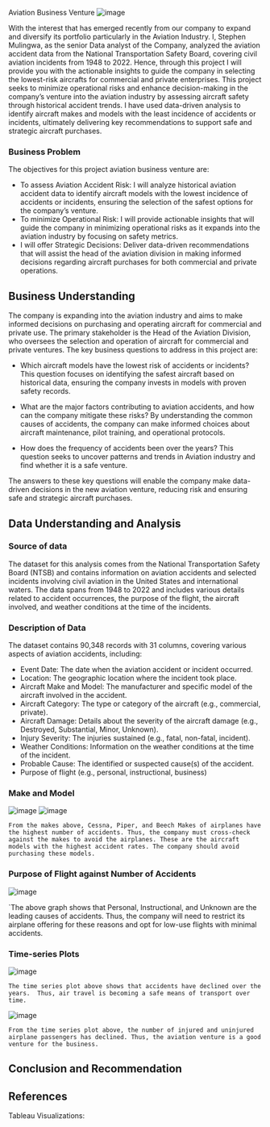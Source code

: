 Aviation Business Venture
![image](https://github.com/user-attachments/assets/df7993c9-481b-45fa-890f-a74188b2be62)

With the interest that has emerged recently from our company to expand and diversify its portfolio particularly in the Aviation Industry. I, Stephen Mulingwa, as the senior Data analyst of the Company, analyzed the aviation accident data from the National Transportation Safety Board, covering civil aviation incidents from 1948 to 2022. Hence, through this project I will provide you with the actionable insights to guide the company in selecting the lowest-risk aircrafts for commercial and private enterprises. This project seeks to minimize operational risks and enhance decision-making in the company’s venture into the aviation industry by assessing aircraft safety through historical accident trends. I have used data-driven analysis to identify aircraft makes and models with the least incidence of accidents or incidents, ultimately delivering key recommendations to support safe and strategic aircraft purchases.

### Business Problem
The objectives for this project aviation business venture are:
* To assess Aviation Accident Risk: I will analyze historical aviation accident data to identify aircraft models with the lowest incidence of accidents or incidents, ensuring the selection of the safest options for the company’s venture.
* To minimize Operational Risk: I will provide actionable insights that will guide the company in minimizing operational risks as it expands into the aviation industry by focusing on safety metrics.
* I will offer Strategic Decisions: Deliver data-driven recommendations that will assist the head of the aviation division in making informed decisions regarding aircraft purchases for both commercial and private operations.

## Business Understanding
The company is expanding into the aviation industry and aims to make informed decisions on purchasing and operating aircraft for commercial and private use. The primary stakeholder is the Head of the Aviation Division, who oversees the selection and operation of aircraft for commercial and private ventures. The key business questions to address in this project are:

* Which aircraft models have the lowest risk of accidents or incidents?
This question focuses on identifying the safest aircraft based on historical data, ensuring the company invests in models with proven safety records.

* What are the major factors contributing to aviation accidents, and how can the company mitigate these risks?
By understanding the common causes of accidents, the company can make informed choices about aircraft maintenance, pilot training, and operational protocols.

* How does the frequency of accidents been over the years?
This question seeks to uncover patterns and trends in Aviation industry and find whether it is a safe venture.

The answers to these key questions will enable the company make data-driven decisions in the new aviation venture, reducing risk and ensuring safe and strategic aircraft purchases.


## Data Understanding and Analysis
### Source of data
The dataset for this analysis comes from the National Transportation Safety Board (NTSB) and contains information on aviation accidents and selected incidents involving civil aviation in the United States and international waters. The data spans from 1948 to 2022 and includes various details related to accident occurrences, the purpose of the flight, the aircraft involved, and weather conditions at the time of the incidents.

### Description of Data
The dataset contains 90,348 records with 31 columns, covering various aspects of aviation accidents, including:
* Event Date: The date when the aviation accident or incident occurred.
* Location: The geographic location where the incident took place.
* Aircraft Make and Model: The manufacturer and specific model of the aircraft involved in the accident.
* Aircraft Category: The type or category of the aircraft (e.g., commercial, private).
* Aircraft Damage: Details about the severity of the aircraft damage (e.g., Destroyed, Substantial, Minor, Unknown).
* Injury Severity: The injuries sustained (e.g., fatal, non-fatal, incident).
* Weather Conditions: Information on the weather conditions at the time of the incident.
* Probable Cause: The identified or suspected cause(s) of the accident.
* Purpose of flight (e.g., personal, instructional, business)

### Make and Model
![image](https://github.com/user-attachments/assets/7ad1fa47-6fea-4220-b534-fc69ac977943)
![image](https://github.com/user-attachments/assets/30f84607-15d7-484e-9428-19370bd3d94d)

`From the makes above, Cessna, Piper, and Beech Makes of airplanes have the highest number of accidents.
Thus, the company must cross-check against the makes to avoid the airplanes.
These are the aircraft models with the highest accident rates. The company should avoid purchasing these models.`

### Purpose of Flight against Number of Accidents
![image](https://github.com/user-attachments/assets/022b4cb5-d40b-4fa2-a47e-e8035440c26e)

`The above graph shows that Personal, Instructional, and Unknown are the leading causes of accidents.
Thus, the company will need to restrict its airplane offering for these reasons and opt for low-use flights with minimal accidents.

### Time-series Plots
![image](https://github.com/user-attachments/assets/2073411f-3f28-42c7-8e65-ea2ccefa133d)

`The time series plot above shows that accidents have declined over the years. 
Thus, air travel is becoming a safe means of transport over time.`

![image](https://github.com/user-attachments/assets/4fa87e63-a778-45aa-9318-646fb2bcffd4)

`From the time series plot above, the number of injured and uninjured airplane passengers has declined.
Thus, the aviation venture is a good venture for the business.`

## Conclusion and Recommendation



## References


Tableau Visualizations:


